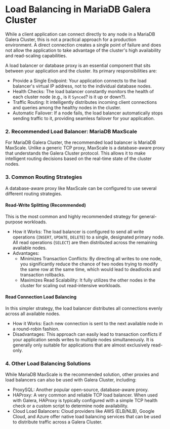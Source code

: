 # Load Balancing in MariaDB Galera Cluster

While a client application can connect directly to any node in a MariaDB Galera Cluster, this is not a practical approach for a production environment. A direct connection creates a single point of failure and does not allow the application to take advantage of the cluster's high availability and read-scaling capabilities.

A load balancer or database proxy is an essential component that sits between your application and the cluster. Its primary responsibilities are:

* Provide a Single Endpoint: Your application connects to the load balancer's virtual IP address, not to the individual database nodes.
* Health Checks: The load balancer constantly monitors the health of each cluster node (e.g., is it `Synced`? is it up or down?).
* Traffic Routing: It intelligently distributes incoming client connections and queries among the healthy nodes in the cluster.
* Automatic Failover: If a node fails, the load balancer automatically stops sending traffic to it, providing seamless failover for your application.

### 2. Recommended Load Balancer: MariaDB MaxScale

For MariaDB Galera Cluster, the recommended load balancer is MariaDB MaxScale. Unlike a generic TCP proxy, MaxScale is a database-aware proxy that understands the Galera Cluster protocol. This allows it to make intelligent routing decisions based on the real-time state of the cluster nodes.

### 3. Common Routing Strategies

A database-aware proxy like MaxScale can be configured to use several different routing strategies.

#### Read-Write Splitting (Recommended)

This is the most common and highly recommended strategy for general-purpose workloads.

* How it Works: The load balancer is configured to send all write operations (`INSERT`, `UPDATE`, `DELETE`) to a single, designated primary node. All read operations (`SELECT`) are then distributed across the remaining available nodes.
* Advantages:
  * Minimizes Transaction Conflicts: By directing all writes to one node, you significantly reduce the chance of two nodes trying to modify the same row at the same time, which would lead to deadlocks and transaction rollbacks.
  * Maximizes Read Scalability: It fully utilizes the other nodes in the cluster for scaling out read-intensive workloads.

#### Read Connection Load Balancing

In this simpler strategy, the load balancer distributes all connections evenly across all available nodes.

* How it Works: Each new connection is sent to the next available node in a round-robin fashion.
* Disadvantages: This approach can easily lead to transaction conflicts if your application sends writes to multiple nodes simultaneously. It is generally only suitable for applications that are almost exclusively read-only.

### 4. Other Load Balancing Solutions

While MariaDB MaxScale is the recommended solution, other proxies and load balancers can also be used with Galera Cluster, including:

* ProxySQL: Another popular open-source, database-aware proxy.
* HAProxy: A very common and reliable TCP load balancer. When used with Galera, HAProxy is typically configured with a simple TCP health check or a custom script to determine node availability.
* Cloud Load Balancers: Cloud providers like AWS (ELB/NLB), Google Cloud, and Azure offer native load balancing services that can be used to distribute traffic across a Galera Cluster.
